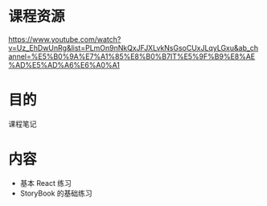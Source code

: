 # 课程资源

https://www.youtube.com/watch?v=Uz_EhDwUnRg&list=PLmOn9nNkQxJFJXLvkNsGsoCUxJLqyLGxu&ab_channel=%E5%B0%9A%E7%A1%85%E8%B0%B7IT%E5%9F%B9%E8%AE%AD%E5%AD%A6%E6%A0%A1

# 目的

课程笔记

# 内容

- 基本 React 练习
- StoryBook 的基础练习
